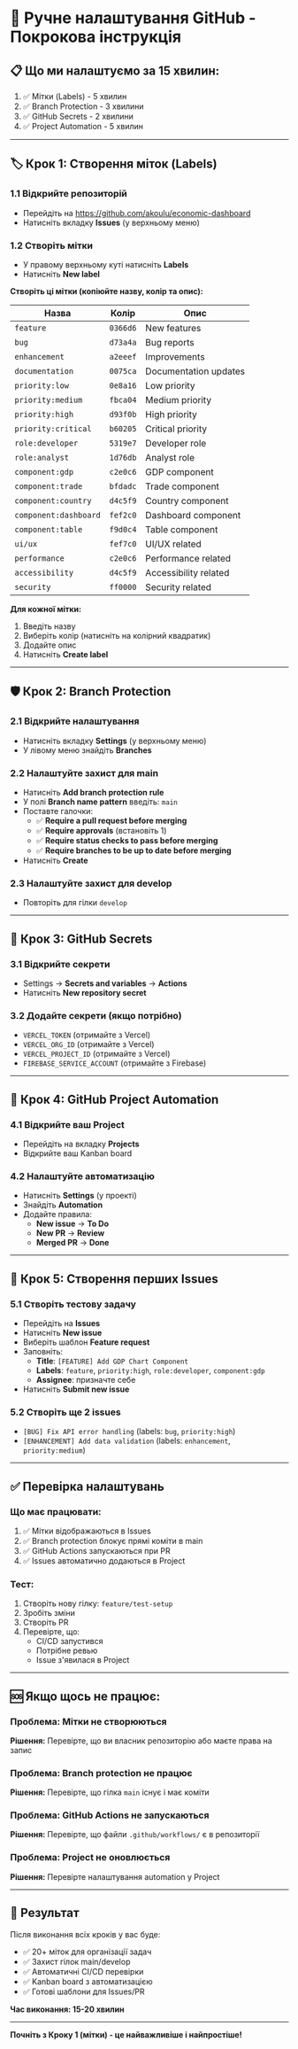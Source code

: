 # 🚀 Ручне налаштування GitHub - Покрокова інструкція

## 📋 Що ми налаштуємо за 15 хвилин:

1. ✅ Мітки (Labels) - 5 хвилин
2. ✅ Branch Protection - 3 хвилини  
3. ✅ GitHub Secrets - 2 хвилини
4. ✅ Project Automation - 5 хвилин

---

## 🏷️ Крок 1: Створення міток (Labels)

### 1.1 Відкрийте репозиторій
- Перейдіть на https://github.com/akoulu/economic-dashboard
- Натисніть вкладку **Issues** (у верхньому меню)

### 1.2 Створіть мітки
- У правому верхньому куті натисніть **Labels**
- Натисніть **New label**

**Створіть ці мітки (копіюйте назву, колір та опис):**

| Назва | Колір | Опис |
|-------|-------|------|
| `feature` | `0366d6` | New features |
| `bug` | `d73a4a` | Bug reports |
| `enhancement` | `a2eeef` | Improvements |
| `documentation` | `0075ca` | Documentation updates |
| `priority:low` | `0e8a16` | Low priority |
| `priority:medium` | `fbca04` | Medium priority |
| `priority:high` | `d93f0b` | High priority |
| `priority:critical` | `b60205` | Critical priority |
| `role:developer` | `5319e7` | Developer role |
| `role:analyst` | `1d76db` | Analyst role |
| `component:gdp` | `c2e0c6` | GDP component |
| `component:trade` | `bfdadc` | Trade component |
| `component:country` | `d4c5f9` | Country component |
| `component:dashboard` | `fef2c0` | Dashboard component |
| `component:table` | `f9d0c4` | Table component |
| `ui/ux` | `fef7c0` | UI/UX related |
| `performance` | `c2e0c6` | Performance related |
| `accessibility` | `d4c5f9` | Accessibility related |
| `security` | `ff0000` | Security related |

**Для кожної мітки:**
1. Введіть назву
2. Виберіть колір (натисніть на колірний квадратик)
3. Додайте опис
4. Натисніть **Create label**

---

## 🛡️ Крок 2: Branch Protection

### 2.1 Відкрийте налаштування
- Натисніть вкладку **Settings** (у верхньому меню)
- У лівому меню знайдіть **Branches**

### 2.2 Налаштуйте захист для main
- Натисніть **Add branch protection rule**
- У полі **Branch name pattern** введіть: `main`
- Поставте галочки:
  - ✅ **Require a pull request before merging**
  - ✅ **Require approvals** (встановіть 1)
  - ✅ **Require status checks to pass before merging**
  - ✅ **Require branches to be up to date before merging**
- Натисніть **Create**

### 2.3 Налаштуйте захист для develop
- Повторіть для гілки `develop`

---

## 🔐 Крок 3: GitHub Secrets

### 3.1 Відкрийте секрети
- Settings → **Secrets and variables** → **Actions**
- Натисніть **New repository secret**

### 3.2 Додайте секрети (якщо потрібно)
- `VERCEL_TOKEN` (отримайте з Vercel)
- `VERCEL_ORG_ID` (отримайте з Vercel)
- `VERCEL_PROJECT_ID` (отримайте з Vercel)
- `FIREBASE_SERVICE_ACCOUNT` (отримайте з Firebase)

---

## 🤖 Крок 4: GitHub Project Automation

### 4.1 Відкрийте ваш Project
- Перейдіть на вкладку **Projects**
- Відкрийте ваш Kanban board

### 4.2 Налаштуйте автоматизацію
- Натисніть **Settings** (у проекті)
- Знайдіть **Automation**
- Додайте правила:
  - **New issue** → **To Do**
  - **New PR** → **Review**
  - **Merged PR** → **Done**

---

## 🎯 Крок 5: Створення перших Issues

### 5.1 Створіть тестову задачу
- Перейдіть на **Issues**
- Натисніть **New issue**
- Виберіть шаблон **Feature request**
- Заповніть:
  - **Title**: `[FEATURE] Add GDP Chart Component`
  - **Labels**: `feature`, `priority:high`, `role:developer`, `component:gdp`
  - **Assignee**: призначте себе
- Натисніть **Submit new issue**

### 5.2 Створіть ще 2 issues
- `[BUG] Fix API error handling` (labels: `bug`, `priority:high`)
- `[ENHANCEMENT] Add data validation` (labels: `enhancement`, `priority:medium`)

---

## ✅ Перевірка налаштувань

### Що має працювати:
1. ✅ Мітки відображаються в Issues
2. ✅ Branch protection блокує прямі коміти в main
3. ✅ GitHub Actions запускаються при PR
4. ✅ Issues автоматично додаються в Project

### Тест:
1. Створіть нову гілку: `feature/test-setup`
2. Зробіть зміни
3. Створіть PR
4. Перевірте, що:
   - CI/CD запустився
   - Потрібне ревью
   - Issue з'явилася в Project

---

## 🆘 Якщо щось не працює:

### Проблема: Мітки не створюються
**Рішення:** Перевірте, що ви власник репозиторію або маєте права на запис

### Проблема: Branch protection не працює
**Рішення:** Перевірте, що гілка `main` існує і має коміти

### Проблема: GitHub Actions не запускаються
**Рішення:** Перевірте, що файли `.github/workflows/` є в репозиторії

### Проблема: Project не оновлюється
**Рішення:** Перевірте налаштування automation у Project

---

## 🎉 Результат

Після виконання всіх кроків у вас буде:
- ✅ 20+ міток для організації задач
- ✅ Захист гілок main/develop
- ✅ Автоматичні CI/CD перевірки
- ✅ Kanban board з автоматизацією
- ✅ Готові шаблони для Issues/PR

**Час виконання: 15-20 хвилин**

---

**Почніть з Кроку 1 (мітки) - це найважливіше і найпростіше!** 
